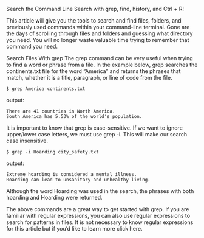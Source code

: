 

Search the Command Line
Search with grep, find, history, and Ctrl + R!

This article will give you the tools to search and find files, folders, and previously used commands within your command-line terminal. Gone are the days of scrolling through files and folders and guessing what directory you need. You will no longer waste valuable time trying to remember that command you need.

Search Files With grep
The grep command can be very useful when trying to find a word or phrase from a file. In the example below, grep searches the continents.txt file for the word “America” and returns the phrases that match, whether it is a title, paragraph, or line of code from the file.
```
$ grep America continents.txt 
```
output:
```
There are 41 countries in North America.
South America has 5.53% of the world's population.

```
It is important to know that grep is case-sensitive. If we want to ignore upper/lower case letters, we must use grep -i. This will make our search case insensitive.
```
$ grep -i Hoarding city_safety.txt

```

output:
```
Extreme hoarding is considered a mental illness.
Hoarding can lead to unsanitary and unhealthy living.
```
Although the word Hoarding was used in the search, the phrases with both hoarding and Hoarding were returned.

The above commands are a great way to get started with grep. If you are familiar with regular expressions, you can also use regular expressions to search for patterns in files. It is not necessary to know regular expressions for this article but if you’d like to learn more click here.
